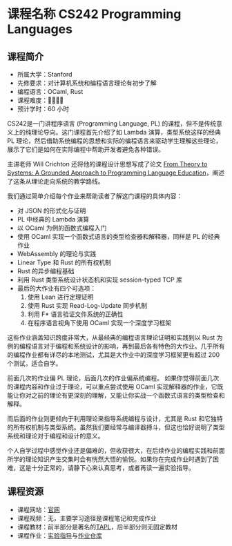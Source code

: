 # 课程名称 CS242 Programming Languages

## 课程简介

- 所属大学：Stanford
- 先修要求：对计算机系统和编程语言理论有初步了解
- 编程语言：OCaml, Rust
- 课程难度：🌟🌟🌟🌟
- 预计学时：60 小时

CS242是一门讲程序语言 (Programming Language, PL) 的课程，但不是传统意义上的纯理论导向。这门课程首先介绍了如 Lambda 演算，类型系统这样的经典 PL 理论，然后借助系统编程的思想和实际的编程语言来驱动学生理解这些理论，展示了它们是如何在实际编程中帮助开发者避免各种错误。

主讲老师 Will Crichton 还将他的课程设计思想写成了论文 [From Theory to Systems: A Grounded Approach to Programming Language Education](https://arxiv.org/abs/1904.06750)，阐述了这条从理论走向系统的教学路线。

我们通过简单介绍每个作业来帮助读者了解这门课程的具体内容：

- 对 JSON 的形式化与证明
- PL 中经典的 Lambda 演算
- 以 OCaml 为例的函数式编程入门
- 使用 OCaml 实现一个函数式语言的类型检查器和解释器，同样是 PL 的经典作业
- WebAssembly 的理论与实践
- Linear Type 和 Rust 的所有权机制
- Rust 的异步编程基础
- 利用 Rust 类型系统设计状态机和实现 session-typed TCP 库
- 最后的大作业有四个可选项：
    1. 使用 Lean 进行定理证明
    2. 使用 Rust 实现 Read-Log-Update 同步机制
    3. 利用 F* 语言验证文件系统的正确性
    4. 在程序语言视角下使用 OCaml 实现一个深度学习框架

这些作业涵盖知识跨度非常大，从最经典的编程语言理论证明和实践到以 Rust 为例的编程语言对于编程和系统设计的影响，再到最后各有特色的大作业。几乎所有的编程作业都有详尽的本地测试，尤其是大作业中的深度学习框架更有超过 200 个测试，适合自学。

前面几次的作业偏 PL 理论，后面几次的作业偏系统编程。
如果你觉得前面几次的课程内容和作业过于理论，可以重点尝试使用 OCaml 实现解释器的作业，它既能让你对之前的理论有更深刻的理解，又能让你实战一个函数式语言的类型检查和解释。

而后面的作业则更倾向于利用理论来指导系统编程与设计，尤其是 Rust 和它独特的所有权机制与类型系统。虽然我们要经常与编译器搏斗，但这也恰好说明了类型系统和理论对于编程和设计的意义。

个人自学过程中感觉作业还是偏难的，但收获很大，在后续作业的编程实践和前面所学的理论知识产生交集时会有恍然大悟的愉悦。如果你在完成作业时遇到了困难，这是十分正常的，请静下心来认真思考，或者再读一遍实验指导。

## 课程资源

- 课程网站：[官网](https://stanford-cs242.github.io/f19/)
- 课程视频：无，主要学习途径是课程笔记和完成作业
- 课程教材：前半部分是著名的[TAPL](https://www.cis.upenn.edu/~bcpierce/tapl/)，后半部分则无固定教材
- 课程作业：[实验指导](https://stanford-cs242.github.io/f19/assignments/)与[作业仓库](https://github.com/stanford-cs242/f19-assignments)
